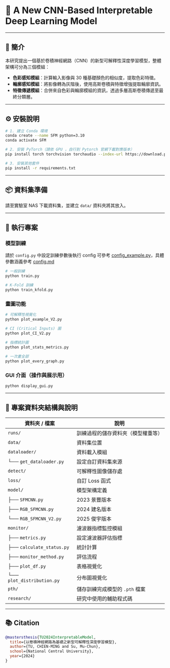 
# 🧠 A New CNN-Based Interpretable Deep Learning Model



[//]: # ([📄 Paper &#40;Master Thesis&#41;]&#40;https://etd.lib.nycu.edu.tw/cgi-bin/gs32/ncugsweb.cgi?o=dncucdr&s=id=%22GC111522094%22.&searchmode=basic&#41;  )

[//]: # ([📊 Introduction Slides &#40;Google Drive&#41;]&#40;https://docs.google.com/presentation/d/1RVQyYK1Z_ld_ynAwWAJSIH9tQb7rh1GJ/edit?usp=drive_link&ouid=115867738728025033314&rtpof=true&sd=true&#41;)


---

## 📌 簡介

本研究提出一個基於卷積神經網路（CNN）的新型可解釋性深度學習模型，整體架構可分為三個模組：

- **色彩感知模組**：計算輸入影像與 30 種基礎顏色的相似度，提取色彩特徵。
- **輪廓感知模組**：將影像轉為灰階後，使用高斯卷積與特徵增強提取輪廓資訊。
- **特徵傳遞模組**：合併來自色彩與輪廓模組的資訊，透過多層高斯卷積傳遞至最終分類層。

---

## ⚙️ 安裝說明

```bash
# 1. 建立 Conda 環境
conda create --name SFM python=3.10
conda activate SFM

# 2. 安裝 PyTorch（請依 GPU ，自行到 Pytorch 官網下載對應版本）
pip install torch torchvision torchaudio --index-url https://download.pytorch.org/whl/cu118

# 3. 安裝其他套件
pip install -r requirements.txt
```

---

## 📦 資料集準備

請至實驗室 NAS 下載資料集，並建立 `data/` 資料夾將其放入。

---

## 🚀 執行專案

### 模型訓練

請於 `config.py` 中設定訓練參數後執行
config 可參考 [config_example.py](config_example.py)，具體參數涵義參考 [config.md](config.md)

```bash
# 一般訓練
python train.py

# K-Fold 訓練
python train_kfold.py
```

### 畫圖功能

```bash
# 可解釋性視覺化
python plot_example_V2.py

# CI (Critical Inputs) 圖
python plot_CI_V2.py
 
# 指標統計圖
python plot_stats_metrics.py

# 一次畫全部
python plot_every_graph.py
```

### GUI 介面（操作與展示用）

```bash
python display_gui.py
```

---

## 📁 專案資料夾結構與說明

| 資料夾 / 檔案 | 說明 |
|----------------|------|
| `runs/` | 訓練過程的儲存資料夾（模型權重等） |
| `data/` | 資料集位置 |
| `dataloader/` | 資料載入模組 |
| └── `get_dataloader.py` | 設定自訂資料集來源 |
| `detect/` | 可解釋性圖像儲存處 |
| `loss/` | 自訂 Loss 函式 |
| `model/` | 模型架構定義 |
| ├── `SFMCNN.py` | 2023 景豐版本 |
| ├── `RGB_SFMCNN.py` | 2024 建名版本 |
| └── `RGB_SFMCNN_V2.py` | 2025 俊宇版本 |
| `monitor/` | 濾波器指標監控模組 |
| ├── `metrics.py` | 設定濾波器評估指標 |
| ├── `calculate_status.py` | 統計計算 |
| ├── `monitor_method.py` | 評估流程 |
| ├── `plot_df.py` | 表格視覺化 |
| └── `plot_distribution.py` | 分布圖視覺化 |
| `pth/` | 儲存訓練完成模型的 `.pth` 檔案 |
| `research/` | 研究中使用的輔助程式碼 |

---

## 📚 Citation

```bibtex
@mastersthesis{TU2024InterpretableModel,
  title={以卷積神經網路為基礎之新型可解釋性深度學習模型},
  author={TU, CHIEN-MING and Su, Mu-Chun},
  school={National Central University},
  year={2024}
}
```
